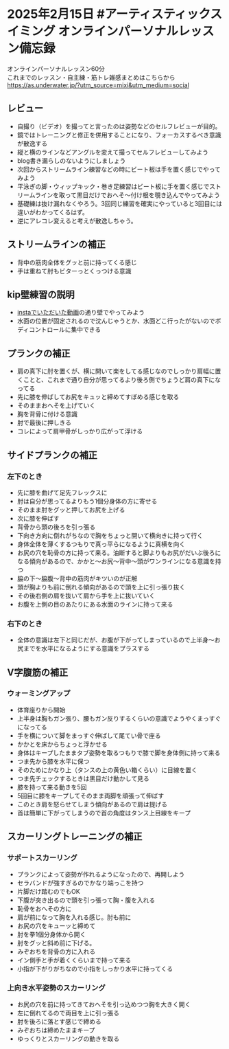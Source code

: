 # 2025年2月15日 #アーティスティックスイミング オンラインパーソナルレッスン備忘録
オンラインパーソナルレッスン60分  
これまでのレッスン・自主練・筋トレ雑感まとめはこちらから  
https://as.underwater.jp/?utm_source=mixi&utm_medium=social  
## レビュー
- 自撮り（ビデオ）を撮ってと言ったのは姿勢などのセルフレビューが目的。
- 鏡ではトレーニングと修正を併用することになり、フォーカスするべき意識が散逸する
- 縦と横のラインなどアングルを変えて撮ってセルフレビューしてみよう
- blog書き漏らしのないようにしましょう
- 次回からストリームライン練習などの時にビート板は手を置く感じでやってみよう
- 平泳ぎの脚・ウィップキック・巻き足練習はビート板に手を置く感じでストリームラインを取って黒目だけでおへそ～付け根を覗き込んでやってみよう
- 基礎練は抜け漏れなくやろう。3回同じ練習を確実にやっていると3回目には違いがわかってくるはず。
- 逆にアレコレ変えると考えが散逸しちゃう。
## ストリームラインの補正
- 背中の筋肉全体をグッと前に持ってくる感じ
- 手は重ねて肘もビターっとくっつける意識
## kip壁練習の説明
- [instaでいただいた動画](https://www.instagram.com/reel/DGA5YKtA9Ks/?utm_source=ig_web_copy_link&igsh=MzRlODBiNWFlZA==)の通り壁でやってみよう
- 水面の位置が固定されるので沈んじゃうとか、水面どこ行ったがないのでボディコントロールに集中できる
## プランクの補正
- 肩の真下に肘を置くが、横に開いて楽をしてる感じなのでしっかり肩幅に置くことと、これまで通り自分が思ってるより後ろ側でちょうど肩の真下になってる
- 先に膝を伸ばしてお尻をキュッと締めてすぼめる感じを取る
- そのままおへそを上げていく
- 胸を背骨に付ける意識
- 肘で最後に押しきる
- コレによって肩甲骨がしっかり広がって浮ける
## サイドプランクの補正
### 左下のとき
- 先に膝を曲げて足先フレックスに
- 肘は自分が思ってるよりもう1個分身体の方に寄せる
- そのまま肘をグッと押してお尻を上げる
- 次に膝を伸ばす
- 背骨から頭の後ろを引っ張る
- 下向き方向に倒れがちなので胸をちょっと開いて横向きに持って行く
- 身体全体を薄くするつもりで真っ平らになるように真横を向く
- お尻の穴を恥骨の方に持って来る。油断すると脚よりもお尻がだいぶ後ろになる傾向があるので、かかと～お尻～背中～頭がワンラインになる意識を持つ
- 脇の下～脇腹～背中の筋肉がキツいのが正解
- 頭が胸よりも前に倒れる傾向があるので頭を上に引っ張り抜く
- その後右側の肩を抜いて肩から手を上に抜いていく
- お腹を上側の目のあたりにある水面のラインに持って来る
### 右下のとき
- 全体の意識は左下と同じだが、お腹が下がってしまっているので上半身～お尻までを水平になるようにする意識をプラスする
## V字腹筋の補正
### ウォーミングアップ
- 体育座りから開始
- 上半身は胸もガン張り、腰もガン反りするくらいの意識でようやくまっすぐになってる
- 手を横について脚をまっすぐ伸ばして尾てい骨で座る
- かかとを床からちょっと浮かせる
- 身体はキープしたままタブ姿勢を取るつもりで膝で脚を身体側に持って来る
- つま先から膝を水平に保つ
- そのためにかなり上（タンスの上の黄色い箱くらい）に目線を置く
- つま先チェックするときは黒目だけ動かして見る
- 膝を持って来る動きを5回
- 5回目に膝をキープしてそのまま両脚を頑張って伸ばす
- このとき肩を怒らせてしまう傾向があるので肩は提げる
- 首は簡単に下がってしまうので首の角度はタンス上目線をキープ
## スカーリングトレーニングの補正
### サポートスカーリング
- プランクによって姿勢が作れるようになったので、再開しよう
- セラバンドが強すぎるのでかなり端っこを持つ
- 片脚だけ踏むのでもOK
- 下腹が突き出るので頭を引っ張って胸・腹を入れる
- 恥骨をおへその方に
- 肩が前になって胸を入れる感じ。肘も前に
- お尻の穴をキューッと締めて
- 肘を拳1個分身体から開く
- 肘をグッと斜め前に下げる。
- みぞおちを背骨の方に入れる
- イン側手と手が着くくらいまで持って来る
- 小指が下がりがちなので小指をしっかり水平に持ってくる
### 上向き水平姿勢のスカーリング
- お尻の穴を前に持ってきておへそを引っ込めつつ胸を大きく開く
- 左に倒れてるので両目を上に引っ張る
- 肘を後ろに落とす感じで締める
- みぞおちは締めたままキープ
- ゆっくりとスカーリングの動きを取る